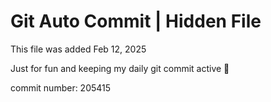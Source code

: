# Git Auto Commit | Hidden File

This file was added Feb 12, 2025

Just for fun and keeping my daily git commit active 🤪

commit number: 205415
